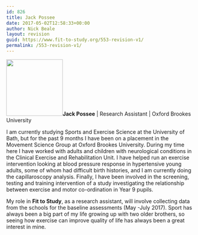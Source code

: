 ```yaml
---
id: 826
title: Jack Possee
date: 2017-05-02T12:58:33+00:00
author: Nick Beale
layout: revision
guid: https://www.fit-to-study.org/553-revision-v1/
permalink: /553-revision-v1/
---
```

**[<img class="wp-image-618 size-thumbnail alignleft" src="https://i2.wp.com/www.fit-to-study.org/wp-content/uploads/2017/04/ra_4_on.jpg?resize=150%2C150&#038;ssl=1" alt="" width="150" height="150" srcset="https://i2.wp.com/www.fit-to-study.org/wp-content/uploads/2017/04/ra_4_on.jpg?resize=150%2C150&ssl=1 150w, https://i2.wp.com/www.fit-to-study.org/wp-content/uploads/2017/04/ra_4_on.jpg?resize=300%2C300&ssl=1 300w, https://i2.wp.com/www.fit-to-study.org/wp-content/uploads/2017/04/ra_4_on.jpg?w=400&ssl=1 400w" sizes="(max-width: 150px) 100vw, 150px" data-recalc-dims="1" />](https://i2.wp.com/www.fit-to-study.org/wp-content/uploads/2017/04/ra_4_on.jpg?ssl=1)Jack Possee** | Research Assistant | Oxford Brookes University

I am currently studying Sports and Exercise Science at the University of Bath, but for the past 9 months I have been on a placement in the Movement Science Group at Oxford Brookes University. During my time here I have worked with adults and children with neurological conditions in the Clinical Exercise and Rehabilitation Unit. I have helped run an exercise intervention looking at blood pressure response in hypertensive young adults, some of whom had difficult birth histories, and I am currently doing the capillaroscopy analysis. Finally, I have been involved in the screening, testing and training intervention of a study investigating the relationship between exercise and motor co-ordination in Year 9 pupils.

My role in **Fit to Study**, as a research assistant, will involve collecting data from the schools for the baseline assessments (May -July 2017). Sport has always been a big part of my life growing up with two older brothers, so seeing how exercise can improve quality of life has always been a great interest in mine.